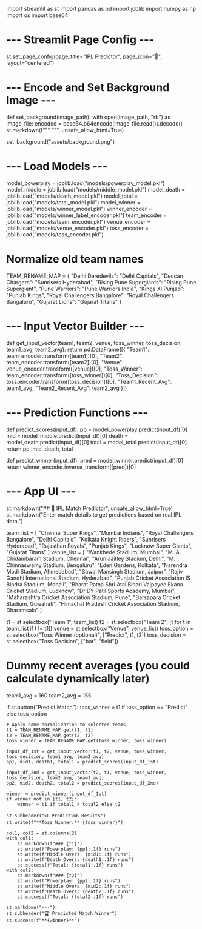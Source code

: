 import streamlit as st
import pandas as pd
import joblib
import numpy as np
import os
import base64

# --- Streamlit Page Config ---

st.set\_page\_config(page\_title="IPL Predictor", page\_icon="🏏", layout="centered")

# --- Encode and Set Background Image ---

def set\_background(image\_path):
with open(image\_path, "rb") as image\_file:
encoded = base64.b64encode(image\_file.read()).decode()
st.markdown(f""" <style>
body {{
background-image: url("data\:image/png;base64,{encoded}");
background-size: cover;
background-attachment: fixed;
}}
.stButton > button {{
background-color: #f0ad4e;
color: white;
font-weight: bold;
transition: 0.3s;
border-radius: 8px;
padding: 0.5em 1em;
}}
.stButton > button\:hover {{
background-color: #ec971f;
color: white;
transform: scale(1.05);
cursor: pointer;
}} </style>
""", unsafe\_allow\_html=True)

set\_background("assets/background.png")

# --- Load Models ---

model\_powerplay = joblib.load("models/powerplay\_model.pkl")
model\_middle = joblib.load("models/middle\_model.pkl")
model\_death = joblib.load("models/death\_model.pkl")
model\_total = joblib.load("models/total\_model.pkl")
model\_winner = joblib.load("models/winner\_model.pkl")
winner\_encoder = joblib.load("models/winner\_label\_encoder.pkl")
team\_encoder = joblib.load("models/team\_encoder.pkl")
venue\_encoder = joblib.load("models/venue\_encoder.pkl")
toss\_encoder = joblib.load("models/toss\_encoder.pkl")

# Normalize old team names

TEAM\_RENAME\_MAP = {
"Delhi Daredevils": "Delhi Capitals",
"Deccan Chargers": "Sunrisers Hyderabad",
"Rising Pune Supergiants": "Rising Pune Supergiant",
"Pune Warriors": "Pune Warriors India",
"Kings XI Punjab": "Punjab Kings",
"Royal Challengers Bangalore": "Royal Challengers Bangaluru",
"Gujarat Lions": "Gujarat Titans"
}

# --- Input Vector Builder ---

def get\_input\_vector(team1, team2, venue, toss\_winner, toss\_decision, team1\_avg, team2\_avg):
return pd.DataFrame(\[{
"Team1": team\_encoder.transform(\[team1])\[0],
"Team2": team\_encoder.transform(\[team2])\[0],
"Venue": venue\_encoder.transform(\[venue])\[0],
"Toss\_Winner": team\_encoder.transform(\[toss\_winner])\[0],
"Toss\_Decision": toss\_encoder.transform(\[toss\_decision])\[0],
"Team1\_Recent\_Avg": team1\_avg,
"Team2\_Recent\_Avg": team2\_avg
}])

# --- Prediction Functions ---

def predict\_scores(input\_df):
pp = model\_powerplay.predict(input\_df)\[0]
mid = model\_middle.predict(input\_df)\[0]
death = model\_death.predict(input\_df)\[0]
total = model\_total.predict(input\_df)\[0]
return pp, mid, death, total

def predict\_winner(input\_df):
pred = model\_winner.predict(input\_df)\[0]
return winner\_encoder.inverse\_transform(\[pred])\[0]

# --- App UI ---

st.markdown("## 🏏 IPL Match Predictor", unsafe\_allow\_html=True)
st.markdown("Enter match details to get predictions based on real IPL data.")

team\_list = \[
"Chennai Super Kings", "Mumbai Indians", "Royal Challengers Bangalore",
"Delhi Capitals", "Kolkata Knight Riders", "Sunrisers Hyderabad",
"Rajasthan Royals", "Punjab Kings", "Lucknow Super Giants", "Gujarat Titans"
]
venue\_list = \[
"Wankhede Stadium, Mumbai",
"M. A. Chidambaram Stadium, Chennai",
"Arun Jaitley Stadium, Delhi",
"M. Chinnaswamy Stadium, Bengaluru",
"Eden Gardens, Kolkata",
"Narendra Modi Stadium, Ahmedabad",
"Sawai Mansingh Stadium, Jaipur",
"Rajiv Gandhi International Stadium, Hyderabad",
"Punjab Cricket Association IS Bindra Stadium, Mohali",
"Bharat Ratna Shri Atal Bihari Vajpayee Ekana Cricket Stadium, Lucknow",
"Dr DY Patil Sports Academy, Mumbai",
"Maharashtra Cricket Association Stadium, Pune",
"Barsapara Cricket Stadium, Guwahati",
"Himachal Pradesh Cricket Association Stadium, Dharamsala"
]

t1 = st.selectbox("Team 1", team\_list)
t2 = st.selectbox("Team 2", \[t for t in team\_list if t != t1])
venue = st.selectbox("Venue", venue\_list)
toss\_option = st.selectbox("Toss Winner (optional)", \["Predict", t1, t2])
toss\_decision = st.selectbox("Toss Decision", \["bat", "field"])

# Dummy recent averages (you could calculate dynamically later)

team1\_avg = 160
team2\_avg = 155

if st.button("Predict Match"):
toss\_winner = t1 if toss\_option == "Predict" else toss\_option

```
# Apply name normalization to selected teams
t1 = TEAM_RENAME_MAP.get(t1, t1)
t2 = TEAM_RENAME_MAP.get(t2, t2)
toss_winner = TEAM_RENAME_MAP.get(toss_winner, toss_winner)

input_df_1st = get_input_vector(t1, t2, venue, toss_winner, toss_decision, team1_avg, team2_avg)
pp1, mid1, death1, total1 = predict_scores(input_df_1st)

input_df_2nd = get_input_vector(t2, t1, venue, toss_winner, toss_decision, team2_avg, team1_avg)
pp2, mid2, death2, total2 = predict_scores(input_df_2nd)

winner = predict_winner(input_df_1st)
if winner not in [t1, t2]:
    winner = t1 if total1 > total2 else t2

st.subheader("📊 Prediction Results")
st.write(f"**Toss Winner:** {toss_winner}")

col1, col2 = st.columns(2)
with col1:
    st.markdown(f"### {t1}")
    st.write(f"Powerplay: {pp1:.1f} runs")
    st.write(f"Middle Overs: {mid1:.1f} runs")
    st.write(f"Death Overs: {death1:.1f} runs")
    st.success(f"Total: {total1:.1f} runs")
with col2:
    st.markdown(f"### {t2}")
    st.write(f"Powerplay: {pp2:.1f} runs")
    st.write(f"Middle Overs: {mid2:.1f} runs")
    st.write(f"Death Overs: {death2:.1f} runs")
    st.success(f"Total: {total2:.1f} runs")

st.markdown("---")
st.subheader("🏆 Predicted Match Winner")
st.success(f"**{winner}**")
```